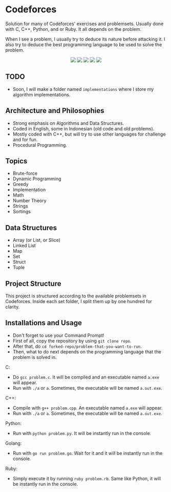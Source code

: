 # Codeforces

Solution for many of Codeforces' exercises and problemsets.
Usually done with C, C++, Python, and or Ruby. It all depends on the problem.

When I see a problem, I usually try to deduce its nature before attacking it. I also try to deduce the best programming language to be used to solve the problem.

<p align="center">
  <img src="https://img.shields.io/badge/Coded%20with-C-lightgrey"/>
  <img src="https://img.shields.io/badge/Coded%20with-C%2B%2B-f34b7d"/>
  <img src="https://img.shields.io/badge/Coded%20with-Python-%233572A5"/>
  <img src="https://img.shields.io/badge/Coded%20with-Ruby-%23701516"/>
  <img src="https://img.shields.io/badge/Coded%20with-Golang-%2329BEB0"/>
</p>

## TODO

* Soon, I will make a folder named `implementations` where I store my algorithm implementations.

## Architecture and Philosophies

* Strong emphasis on Algorithms and Data Structures.
* Coded in English, some in Indonesian (old code and old problems).
* Mostly coded with C++, but will try to use other languages for challenge and for fun.
* Procedural Programming.

## Topics

* Brute-force
* Dynamic Programming
* Greedy
* Implementation
* Math
* Number Theory
* Strings
* Sortings

## Data Structures

* Array (or List, or Slice)
* Linked List
* Map
* Set
* Struct
* Tuple

## Project Structure

This project is structured according to the available problemsets in Codeforces. Inside each set folder, I split them up by one hundred for clarity.

## Installations and Usage

* Don't forget to use your Command Prompt!
* First of all, copy the repository by using `git clone repo`.
* After that, do `cd forked-repo/problem-that-you-want-to-run`.
* Then, what to do next depends on the programming language that the problem is solved in.

C:

* Do `gcc problem.c`. It will be compiled and an executable named `a.exe` will appear.
* Run with `./a` or `a`. Sometimes, the executable will be named `a.out.exe`.

C++:

* Compile with `g++ problem.cpp`. An executable named `a.exe` will appear.
* Run with `./a` or `a`. Sometimes, the executable will be named `a.out.exe`.

Python:

* Run with `python problem.py`. It will be instantly run in the console.

Golang:

* Run with `go run problem.go`. Wait for it and it will be instantly run in the console.

Ruby:

* Simply execute it by running `ruby problem.rb`. Same like Python, it will be instantly run in the console.